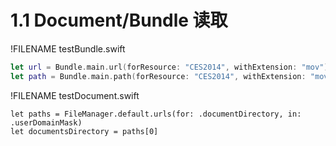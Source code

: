 # 1.1 Document/Bundle 读取

!FILENAME testBundle.swift

```Swift
let url = Bundle.main.url(forResource: "CES2014", withExtension: "mov")
let path = Bundle.main.path(forResource: "CES2014", withExtension: "mov")
```



!FILENAME testDocument.swift

```
let paths = FileManager.default.urls(for: .documentDirectory, in: .userDomainMask)
let documentsDirectory = paths[0]
```



